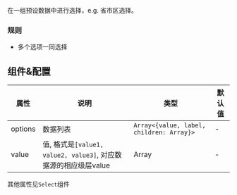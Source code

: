 
在一组预设数据中进行选择，e.g. 省市区选择。

### 规则
- 多个选项一同选择

## 组件&配置

属性 | 说明 | 类型 | 默认值
----|-----|------|------
options    | 数据列表  | `Array<{value, label, children: Array}>` |   - 
value   | 值, 格式是`[value1, value2, value3]`, 对应数据源的相应级层value    | Array  | -

其他属性见`Select`组件
